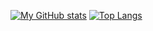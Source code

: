 [![My GitHub stats](https://github-readme-stats.vercel.app/api?username=riskiadi&show_icons=true&include_all_commits=true&theme=vue)](https://github.com/riskiadi) [![Top Langs](https://github-readme-stats.vercel.app/api/top-langs/?username=riskiadi&hide=html,css&langs_count=8&theme=vue&layout=compact)](https://github.com/riskiadi)


<!--
**riskiadi/riskiadi** is a ✨ _special_ ✨ repository because its `README.md` (this file) appears on your GitHub profile.

Here are some ideas to get you started:

- 🔭 I’m currently working on ...
- 🌱 I’m currently learning ...
- 👯 I’m looking to collaborate on ...
- 🤔 I’m looking for help with ...
- 💬 Ask me about ...
- 📫 How to reach me: ...
- 😄 Pronouns: ...
- ⚡ Fun fact: ...
 
-->
